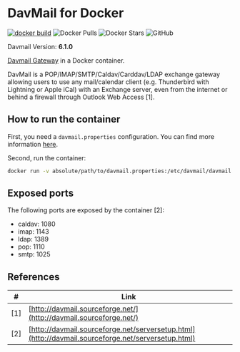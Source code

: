 # DavMail for Docker

[![docker build](https://github.com/sebgru/docker-davmail/actions/workflows/docker-image.yml/badge.svg)](https://github.com/sebgru/docker-davmail/actions/workflows/docker-image.yml)  ![Docker Pulls](https://img.shields.io/docker/pulls/sebgru/davmail.svg) ![Docker Stars](https://img.shields.io/docker/stars/sebgru/davmail.svg) ![GitHub](https://img.shields.io/github/license/sebgru/docker-davmail.svg)

Davmail Version: **6.1.0**

[Davmail Gateway](http://davmail.sourceforge.net/) in a Docker container.

DavMail is a POP/IMAP/SMTP/Caldav/Carddav/LDAP exchange gateway allowing users to use any mail/calendar client (e.g. Thunderbird with Lightning or Apple iCal) with an Exchange server, even from the internet or behind a firewall through Outlook Web Access [1].

## How to run the container

First, you need a `davmail.properties` configuration. You can find more information [here](http://davmail.sourceforge.net/serversetup.html).

Second, run the container:

``` bash
docker run -v absolute/path/to/davmail.properties:/etc/davmail/davmail.properties sebgru/davmail
```

## Exposed ports

The following ports are exposed by the container [2]:

* caldav: 1080
* imap: 1143
* ldap: 1389
* pop: 1110
* smtp: 1025

## References

| \#  | Link                                                                                               |
| --- | -------------------------------------------------------------------------------------------------- |
| [1] | [http://davmail.sourceforge.net/](http://davmail.sourceforge.net/)                                 |
| [2] | [http://davmail.sourceforge.net/serversetup.html](http://davmail.sourceforge.net/serversetup.html) |
